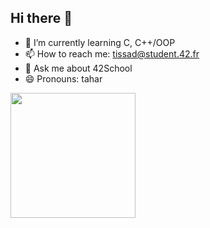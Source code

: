## Hi there 👋
- 🌱 I’m currently learning C, C++/OOP
- 📫 How to reach me: tissad@student.42.fr
- 💬 Ask me about 42School
- 😄 Pronouns: tahar

<a href="#">
  <img height=200 align="center" src="https://my-stats-43gk.vercel.app/api?username=tissad-101010&show_icons=true&theme=radical&hide=contribs,issues&show=discussions_answered&rank_icon=github&include_all_commits=true&card_width=150" />
</a>
<!--
**tissad-101010/tissad-101010** is a ✨ _special_ ✨ repository because its `README.md` (this file) appears on your GitHub profile.

Here are some ideas to get you started:

- 🔭 I’m currently working on ...
- 🌱 I’m currently learning ...
- 👯 I’m looking to collaborate on ...
- 🤔 I’m looking for help with ...
- 💬 Ask me about ...
- 📫 How to reach me: ...
- 😄 Pronouns: ...
- ⚡ Fun fact: ...
-->
